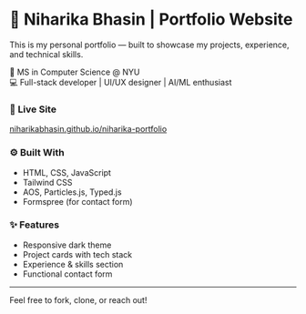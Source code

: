 # 🚀 Niharika Bhasin | Portfolio Website

This is my personal portfolio — built to showcase my projects, experience, and technical skills.

🧠 MS in Computer Science @ NYU  
💻 Full-stack developer | UI/UX designer | AI/ML enthusiast  

### 🔗 Live Site
[niharikabhasin.github.io/niharika-portfolio](https://niharikabhasin.github.io/niharika-portfolio)

### ⚙️ Built With
- HTML, CSS, JavaScript
- Tailwind CSS
- AOS, Particles.js, Typed.js
- Formspree (for contact form)

### ✨ Features
- Responsive dark theme
- Project cards with tech stack
- Experience & skills section
- Functional contact form

---

Feel free to fork, clone, or reach out!
